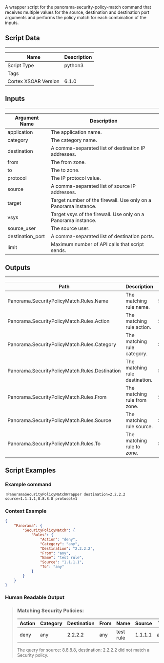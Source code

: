 A wrapper script for the panorama-security-policy-match command that receives multiple values for the source, destination and destination port arguments and performs the policy match for each combination of the inputs.

## Script Data
---

| **Name** | **Description** |
| --- | --- |
| Script Type | python3 |
| Tags |  |
| Cortex XSOAR Version | 6.1.0 |

## Inputs
---

| **Argument Name** | **Description** |
| --- | --- |
| application | The application name. |
| category | The category name. |
| destination | A comma-separated list of destination IP addresses. |
| from | The from zone. |
| to | The to zone. |
| protocol | The IP protocol value. |
| source | A comma-separated list of source IP addresses. |
| target | Target number of the firewall. Use only on a Panorama instance. |
| vsys | Target vsys of the firewall. Use only on a Panorama instance. |
| source_user | The source user. |
| destination_port | A comma-separated list of destination ports. |
| limit | Maximum number of API calls that script sends. |

## Outputs
---

| **Path** | **Description** | **Type** |
| --- | --- | --- |
| Panorama.SecurityPolicyMatch.Rules.Name | The matching rule name. | String |
| Panorama.SecurityPolicyMatch.Rules.Action | The matching rule action. | String |
| Panorama.SecurityPolicyMatch.Rules.Category | The matching rule category. | String |
| Panorama.SecurityPolicyMatch.Rules.Destination | The matching rule destination. | String |
| Panorama.SecurityPolicyMatch.Rules.From | The matching rule from zone. | String |
| Panorama.SecurityPolicyMatch.Rules.Source | The matching rule source. | String |
| Panorama.SecurityPolicyMatch.Rules.To | The matching rule to zone. | String |


## Script Examples
### Example command
```!PanoramaSecurityPolicyMatchWrapper destination=2.2.2.2 source=1.1.1.1,8.8.8.8 protocol=1```
### Context Example
```json
{
    "Panorama": {
        "SecurityPolicyMatch": {
            "Rules": {
                "Action": "deny",
                "Category": "any",
                "Destination": "2.2.2.2",
                "From": "any",
                "Name": "test rule",
                "Source": "1.1.1.1",
                "To": "any"
            }
        }
    }
}
```

### Human Readable Output

>### Matching Security Policies:
>|Action|Category|Destination|From|Name|Source|To|
>|---|---|---|---|---|---|---|
>| deny | any | 2.2.2.2 | any | test rule | 1.1.1.1 | any |
>
> The query for source: 8.8.8.8, destination: 2.2.2.2 did not match a Security policy.
